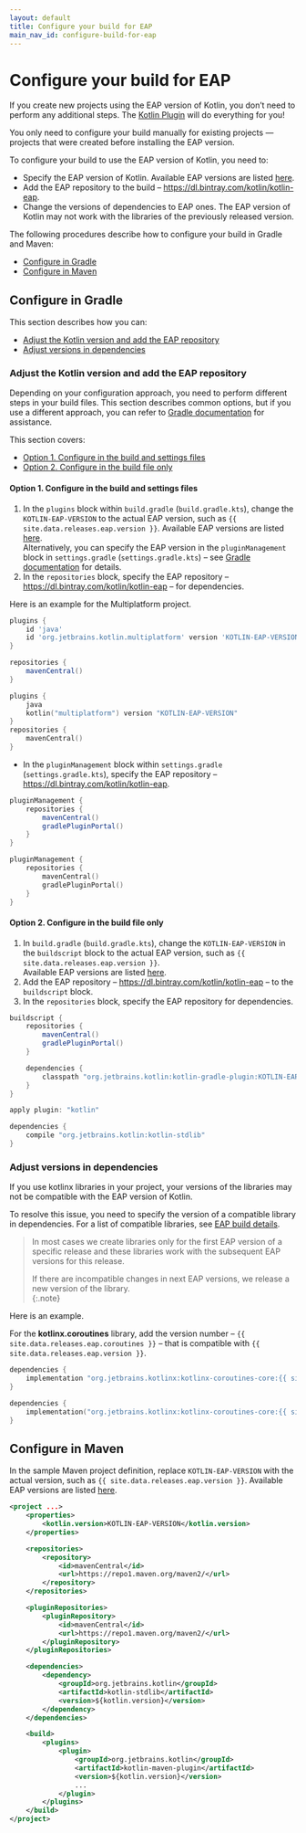 ```yaml
---
layout: default
title: Configure your build for EAP
main_nav_id: configure-build-for-eap
---
```


# Configure your build for EAP

If you create new projects using the EAP version of Kotlin, you don’t need to perform any additional steps. The [Kotlin Plugin](install-eap-plugin.html) will do everything for you!

You only need to configure your build manually for existing projects — projects that were created before installing the EAP version.

To configure your build to use the EAP version of Kotlin, you need to: 

* Specify the EAP version of Kotlin. Available EAP versions are listed [here](index.html#build-details). 
* Add the EAP repository to the build – <https://dl.bintray.com/kotlin/kotlin-eap>.
* Change the versions of dependencies to EAP ones.
The EAP version of Kotlin may not work with the libraries of the previously released version. 

The following procedures describe how to configure your build in Gradle and Maven:

* [Configure in Gradle](#configure-in-gradle)
* [Configure in Maven](#configure-in-maven)  

## Configure in Gradle 

This section describes how you can:

* [Adjust the Kotlin version and add the EAP repository](#adjust-the-kotlin-version-and-add-the-eap-repository)
* [Adjust versions in dependencies](#adjust-versions-in-dependencies)


### Adjust the Kotlin version and add the EAP repository 

Depending on your configuration approach, you need to perform different steps in your build files. 
This section describes common options, but if you use a different approach, you can refer to [Gradle documentation](https://docs.gradle.org/) for assistance.

This section covers:

* [Option 1. Configure in the build and settings files](#option-1-configure-in-the-build-and-settings-files)
* [Option 2. Configure in the build file only](#option-2-configure-in-the-build-file-only)

#### Option 1. Configure in the build and settings files 

1. In the `plugins` block within `build.gradle` (`build.gradle.kts`), change the `KOTLIN-EAP-VERSION` to the actual EAP version, such as `{{ site.data.releases.eap.version }}`. Available EAP versions are listed [here](index.html#build-details).<br>
Alternatively, you can specify the EAP version in the `pluginManagement` block in `settings.gradle` (`settings.gradle.kts`) – see [Gradle documentation](https://docs.gradle.org/current/userguide/plugins.html#sec:plugin_version_management) for details.
2. In the `repositories` block, specify the EAP repository – <https://dl.bintray.com/kotlin/kotlin-eap> – for dependencies.

Here is an example for the Multiplatform project.


<div class="multi-language-sample" data-lang="groovy">
<div class="sample" markdown="1" theme="idea" mode='groovy'>

```groovy
plugins {
    id 'java' 
    id 'org.jetbrains.kotlin.multiplatform' version 'KOTLIN-EAP-VERSION'
}

repositories {
    mavenCentral()
}
```

</div>
</div>

<div class="multi-language-sample" data-lang="kotlin">
<div class="sample" markdown="1" theme="idea" mode='kotlin' data-highlight-only>

```kotlin
plugins {
    java
    kotlin("multiplatform") version "KOTLIN-EAP-VERSION"
}
repositories {
    mavenCentral()
}
```

</div>
</div>

* In the `pluginManagement` block within `settings.gradle` (`settings.gradle.kts`), specify the EAP repository – <https://dl.bintray.com/kotlin/kotlin-eap>.

<div class="multi-language-sample" data-lang="groovy">
<div class="sample" markdown="1" theme="idea" mode='groovy'>

```groovy
pluginManagement {
    repositories {
        mavenCentral()
        gradlePluginPortal()
    }
}
```

</div>
</div>

<div class="multi-language-sample" data-lang="kotlin">
<div class="sample" markdown="1" theme="idea" mode='kotlin' data-highlight-only>

```kotlin
pluginManagement { 
    repositories { 
        mavenCentral() 
        gradlePluginPortal()
    }
}
```

</div>
</div> 

#### Option 2. Configure in the build file only 

1. In `build.gradle` (`build.gradle.kts`), change the `KOTLIN-EAP-VERSION` in the `buildscript` block to the actual EAP version, such as `{{ site.data.releases.eap.version }}`.  
Available EAP versions are listed [here](index.html#build-details).
2. Add the EAP repository – <https://dl.bintray.com/kotlin/kotlin-eap> – to the `buildscript` block.
3. In the `repositories` block, specify the EAP repository for dependencies. 

<div class="sample" markdown="1" theme="idea" mode='groovy'>

```groovy
buildscript {
    repositories {
        mavenCentral()
        gradlePluginPortal()
    }

    dependencies {
        classpath "org.jetbrains.kotlin:kotlin-gradle-plugin:KOTLIN-EAP-VERSION"
    }
}

apply plugin: "kotlin"

dependencies {
    compile "org.jetbrains.kotlin:kotlin-stdlib"
}
```

</div>

### Adjust versions in dependencies

If you use kotlinx libraries in your project, your versions of the libraries may not be compatible with the EAP version of Kotlin.

To resolve this issue, you need to specify the version of a compatible library in dependencies. For a list of compatible libraries, 
see [EAP build details](index.html#build-details). 

> In most cases we create libraries only for the first EAP version of a specific release and these libraries work with the subsequent EAP versions for this release.
> 
> If there are incompatible changes in next EAP versions, we release a new version of the library.  
{:.note}

Here is an example.

For the **kotlinx.coroutines** library, add the version number – `{{ site.data.releases.eap.coroutines }}` – that is compatible with `{{ site.data.releases.eap.version }}`. 

<div class="multi-language-sample" data-lang="groovy">
<div class="sample" markdown="1" theme="idea" mode='groovy'>

```groovy
dependencies {
    implementation "org.jetbrains.kotlinx:kotlinx-coroutines-core:{{ site.data.releases.eap.coroutines }}"
}
```

</div>
</div>

<div class="multi-language-sample" data-lang="kotlin">
<div class="sample" markdown="1" theme="idea" mode='kotlin' data-highlight-only>

```kotlin
dependencies {
    implementation("org.jetbrains.kotlinx:kotlinx-coroutines-core:{{ site.data.releases.eap.coroutines }}")
}
```

</div>
</div>

## Configure in Maven

In the sample Maven project definition, replace `KOTLIN-EAP-VERSION` with the actual version, such as `{{ site.data.releases.eap.version }}`. 
Available EAP versions are listed [here](index.html#build-details).

<div class="sample" markdown="1" theme="idea" mode='xml'>

```xml
<project ...>
    <properties>
        <kotlin.version>KOTLIN-EAP-VERSION</kotlin.version>
    </properties>

    <repositories>
        <repository>
            <id>mavenCentral</id>
            <url>https://repo1.maven.org/maven2/</url>
        </repository>
    </repositories>

    <pluginRepositories>
        <pluginRepository>
            <id>mavenCentral</id>
            <url>https://repo1.maven.org/maven2/</url>
        </pluginRepository>
    </pluginRepositories>

    <dependencies>
        <dependency>
            <groupId>org.jetbrains.kotlin</groupId>
            <artifactId>kotlin-stdlib</artifactId>
            <version>${kotlin.version}</version>
        </dependency>
    </dependencies>

    <build>
        <plugins>
            <plugin>
                <groupId>org.jetbrains.kotlin</groupId>
                <artifactId>kotlin-maven-plugin</artifactId>
                <version>${kotlin.version}</version>
                ...
            </plugin>
        </plugins>
    </build>
</project>
```

</div>